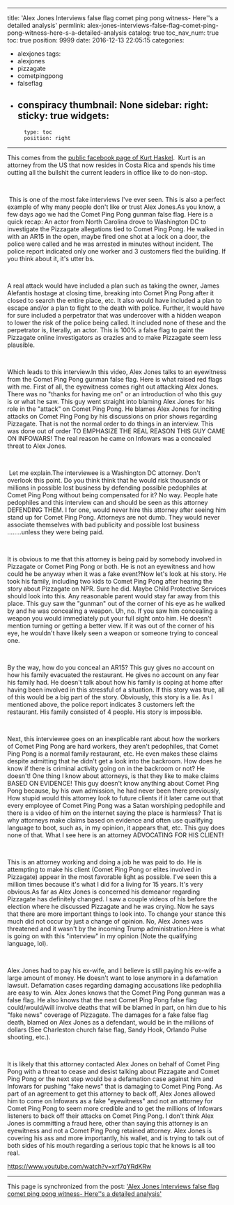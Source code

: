
---
title: 'Alex Jones Interviews false flag comet ping pong witness-  Here''s a detailed analysis'
permlink: alex-jones-interviews-false-flag-comet-ping-pong-witness-here-s-a-detailed-analysis
catalog: true
toc_nav_num: true
toc: true
position: 9999
date: 2016-12-13 22:05:15
categories:
- alexjones
tags:
- alexjones
- pizzagate
- cometpingpong
- falseflag
- conspiracy
thumbnail: None
sidebar:
    right:
        sticky: true
widgets:
    -
        type: toc
        position: right
---


<html>
<p>This comes from the <a href="https://www.facebook.com/kurt.haskell/posts/10154015593205868">public facebook page of Kurt Haskel</a>. &nbsp;Kurt is an attorney from the US that now resides in Costa Rica and spends his time outting all the bullshit the current leaders in office like to do non-stop.</p>
<p><br></p>
<p>&nbsp;This is one of the most fake interviews I've ever seen. This is also a perfect example of why many people don't like or trust Alex Jones.As you know, a few days ago we had the Comet Ping Pong gunman false flag. Here is a quick recap: An actor from North Carolina drove to Washington DC to investigate the Pizzagate allegations tied to Comet Ping Pong. He walked in with an AR15 in the open, maybe fired one shot at a lock on a door, the police were called and he was arrested in minutes without incident. The police report indicated only one worker and 3 customers fled the building. If you think about it, it's utter bs.&nbsp;</p>
<p><br></p>
<p>A real attack would have included a plan such as taking the owner, James Alefantis hostage at closing time, breaking into Comet Ping Pong after it closed to search the entire place, etc. It also would have included a plan to escape and/or a plan to fight to the death with police. Further, it would have for sure included a perpetrator that was undercover with a hidden weapon to lower the risk of the police being called. It included none of these and the perpetrator is, literally, an actor. This is 100% a false flag to paint the Pizzagate online investigators as crazies and to make Pizzagate seem less plausible.</p>
<p><br></p>
<p>Which leads to this interview.In this video, Alex Jones talks to an eyewitness from the Comet Ping Pong gunman false flag. Here is what raised red flags with me. First of all, the eyewitness comes right out attacking Alex Jones. There was no "thanks for having me on" or an introduction of who this guy is or what he saw. This guy went straight into blaming Alex Jones for his role in the "attack" on Comet Ping Pong. He blames Alex Jones for inciting attacks on Comet Ping Pong by his discussions on prior shows regarding Pizzagate. That is not the normal order to do things in an interview. This was done out of order TO EMPHASIZE THE REAL REASON THIS GUY CAME ON INFOWARS! The real reason he came on Infowars was a concealed threat to Alex Jones.</p>
<p><br></p>
<p>&nbsp;Let me explain.The interviewee is a Washington DC attorney. Don't overlook this point. Do you think think that he would risk thousands or millions in possible lost business by defending possible pedophiles at Comet Ping Pong without being compensated for it? No way. People hate pedophiles and this interview can and should be seen as this attorney DEFENDING THEM. I for one, would never hire this attorney after seeing him stand up for Comet Ping Pong. Attorneys are not dumb. They would never associate themselves with bad publicity and possible lost business ........unless they were being paid.&nbsp;</p>
<p><br></p>
<p>It is obvious to me that this attorney is being paid by somebody involved in Pizzagate or Comet Ping Pong or both. He is not an eyewitness and how could he be anyway when it was a fake event?Now let's look at his story. He took his family, including two kids to Comet Ping Pong after hearing the story about Pizzagate on NPR. Sure he did. Maybe Child Protective Services should look into this. Any reasonable parent would stay far away from this place. This guy saw the "gunman" out of the corner of his eye as he walked by and he was concealing a weapon. Uh, no. If you saw him concealing a weapon you would immediately put your full sight onto him. He doesn't mention turning or getting a better view. If it was out of the corner of his eye, he wouldn't have likely seen a weapon or someone trying to conceal one.&nbsp;</p>
<p><br></p>
<p>By the way, how do you conceal an AR15? This guy gives no account on how his family evacuated the restaurant. He gives no account on any fear his family had. He doesn't talk about how his family is coping at home after having been involved in this stressful of a situation. If this story was true, all of this would be a big part of the story. Obviously, this story is a lie. As I mentioned above, the police report indicates 3 customers left the restaurant. His family consisted of 4 people. His story is impossible.</p>
<p><br></p>
<p>Next, this interviewee goes on an inexplicable rant about how the workers of Comet Ping Pong are hard workers, they aren't pedophiles, that Comet Ping Pong is a normal family restaurant, etc. He even makes these claims despite admitting that he didn't get a look into the backroom. How does he know if there is criminal activity going on in the backroom or not? He doesn't! One thing I know about attorneys, is that they like to make claims BASED ON EVIDENCE! This guy doesn't know anything about Comet Ping Pong because, by his own admission, he had never been there previously, How stupid would this attorney look to future clients if it later came out that every employee of Comet Ping Pong was a Satan worshiping pedophile and there is a video of him on the internet saying the place is harmless? That is why attorneys make claims based on evidence and often use qualifying language to boot, such as, in my opinion, it appears that, etc. This guy does none of that. What I see here is an attorney ADVOCATING FOR HIS CLIENT!&nbsp;</p>
<p><br></p>
<p>This is an attorney working and doing a job he was paid to do. He is attempting to make his client (Comet Ping Pong or elites involved in Pizzagate) appear in the most favorable light as possible. I've seen this a million times because it's what I did for a living for 15 years. It's very obvious.As far as Alex Jones is concerned his demeanor regarding Pizzagate has definitely changed. I saw a couple videos of his before the election where he discussed Pizzagate and he was crying. Now he says that there are more important things to look into. To change your stance this much did not occur by just a change of opinion. No, Alex Jones was threatened and it wasn't by the incoming Trump administration.Here is what is going on with this "interview" in my opinion (Note the qualifying language, lol).&nbsp;</p>
<p><br></p>
<p>Alex Jones had to pay his ex-wife, and I believe is still paying his ex-wife a large amount of money. He doesn't want to lose anymore in a defamation lawsuit. Defamation cases regarding damaging accusations like pedophilia are easy to win. Alex Jones knows that the Comet Ping Pong gunman was a false flag. He also knows that the next Comet Ping Pong false flag could/would/will involve deaths that will be blamed in part, on him due to his "fake news" coverage of Pizzagate. The damages for a fake false flag death, blamed on Alex Jones as a defendant, would be in the millions of dollars (See Charleston church false flag, Sandy Hook, Orlando Pulse shooting, etc.).&nbsp;</p>
<p><br></p>
<p>It is likely that this attorney contacted Alex Jones on behalf of Comet Ping Pong with a threat to cease and desist talking about Pizzagate and Comet Ping Pong or the next step would be a defamation case against him and Infowars for pushing "fake news" that is damaging to Comet Ping Pong. As part of an agreement to get this attorney to back off, Alex Jones allowed him to come on Infowars as a fake "eyewitness" and not an attorney for Comet Ping Pong to seem more credible and to get the millions of Infowars listeners to back off their attacks on Comet Ping Pong. I don't think Alex Jones is committing a fraud here, other than saying this attorney is an eyewitness and not a Comet Ping Pong retained attorney. Alex Jones is covering his ass and more importantly, his wallet, and is trying to talk out of both sides of his mouth regarding a serious topic that he knows is all too real.</p>
<p><a href="https://www.youtube.com/watch?v=xrf7qYRdKRw">https://www.youtube.com/watch?v=xrf7qYRdKRw</a>&nbsp;</p>
</html>

- - -

This page is synchronized from the post: ['Alex Jones Interviews false flag comet ping pong witness-  Here''s a detailed analysis'](https://steemit.com/@aggroed/alex-jones-interviews-false-flag-comet-ping-pong-witness-here-s-a-detailed-analysis)

